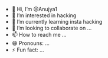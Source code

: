 - 👋 Hi, I’m @Anujya1
- 👀 I’m interested in hacking
- 🌱 I’m currently learning insta hacking
- 💞️ I’m looking to collaborate on ...
- 📫 How to reach me ...
- 😄 Pronouns: ...
- ⚡ Fun fact: ...

<!---
Anujya1/Anujya1 is a ✨ special ✨ repository because its `README.md` (this file) appears on your GitHub profile.
You can click the Preview link to take a look at your changes.
--->
